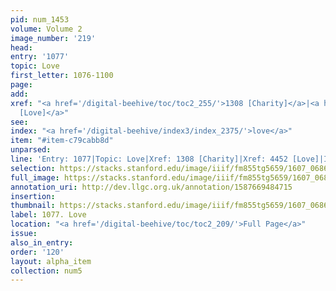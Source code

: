 ```yaml
---
pid: num_1453
volume: Volume 2
image_number: '219'
head:
entry: '1077'
topic: Love
first_letter: 1076-1100
page:
add:
xref: "<a href='/digital-beehive/toc/toc2_255/'>1308 [Charity]</a>|<a href='/digital-beehive/toc/toc2_423/'>4452
  [Love]</a>"
see:
index: "<a href='/digital-beehive/index3/index_2375/'>love</a>"
item: "#item-c79cabb8d"
unparsed:
line: 'Entry: 1077|Topic: Love|Xref: 1308 [Charity]|Xref: 4452 [Love]|Index: love|#item-c79cabb8d'
selection: https://stacks.stanford.edu/image/iiif/fm855tg5659/1607_0686/425,1173,2840,997/full/0/default.jpg
full_image: https://stacks.stanford.edu/image/iiif/fm855tg5659/1607_0686/full/full/0/default.jpg
annotation_uri: http://dev.llgc.org.uk/annotation/1587669484715
insertion:
thumbnail: https://stacks.stanford.edu/image/iiif/fm855tg5659/1607_0686/425,1173,600,180/250,/0/default.jpg
label: 1077. Love
location: "<a href='/digital-beehive/toc/toc2_209/'>Full Page</a>"
issue:
also_in_entry:
order: '120'
layout: alpha_item
collection: num5
---
```

